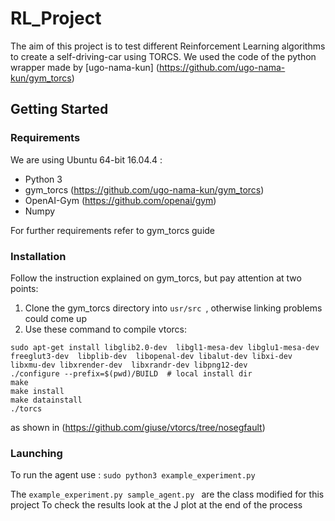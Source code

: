 # RL_Project
The aim of this project is to test different Reinforcement Learning algorithms to create a self-driving-car using TORCS. We used the code of the python wrapper made by [ugo-nama-kun] (https://github.com/ugo-nama-kun/gym_torcs)

## Getting Started
### Requirements
We are using Ubuntu 64-bit 16.04.4 :
- Python 3
- gym_torcs (https://github.com/ugo-nama-kun/gym_torcs)
- OpenAI-Gym (https://github.com/openai/gym)
- Numpy

For further requirements refer to gym_torcs guide

### Installation
Follow the instruction explained on gym_torcs, but pay attention at two points:
1. Clone the gym_torcs directory into  `usr/src `, otherwise linking problems could come up
2. Use these command to compile vtorcs: 
``` 
sudo apt-get install libglib2.0-dev  libgl1-mesa-dev libglu1-mesa-dev  freeglut3-dev  libplib-dev  libopenal-dev libalut-dev libxi-dev libxmu-dev libxrender-dev  libxrandr-dev libpng12-dev 
./configure --prefix=$(pwd)/BUILD  # local install dir
make
make install
make datainstall
./torcs 
```
as shown in (https://github.com/giuse/vtorcs/tree/nosegfault)

### Launching
To run the agent use : ``` sudo python3 example_experiment.py ``` 

The `example_experiment.py sample_agent.py ` are the class modified for this project
To check the results look at the J plot at the end of the process
